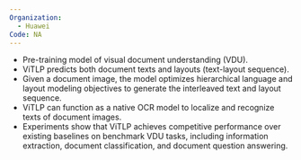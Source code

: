```yaml
---
Organization:
  - Huawei
Code: NA
---
```


- Pre-training model of visual document understanding (VDU).
- ViTLP predicts both document texts and layouts (text-layout sequence).
- Given a document image, the model optimizes hierarchical language and layout modeling objectives to generate the interleaved text and layout sequence.
- ViTLP can function as a native OCR model to localize and recognize texts of document images.
- Experiments show that ViTLP achieves competitive performance over existing baselines on benchmark VDU tasks, including information extraction, document classification, and document question answering.
